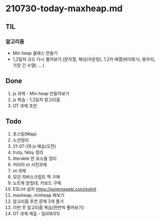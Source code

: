 # 210730-today-maxheap.md

## TIL

### 알고리즘

- Min heap 클래스 만들기
- 1,2일차 코드 다시 풀어보기 (문자열, 해싱(카운팅), 1,2차 배열(바이토닉, 봉우리, 가장 긴 수열) ... )

## Done

1. js 과제 - Min heap 만들어보기
2. js 복슴 - 1,2일차 알고리즘
3. OT 과제 초안

## Todo

1. 포스팅(Map)
2. 노션정리
3. 21-07-28 js 예습(오전)
4. truty, falsy 정리
5. itterable 한 요소들 정리
6. 커리어 ot 사전과제
7. ot 과제
8. 모던 자바스크립트 책 구매
9. 노트북 받침대, 키보드 구매
10. ESLint 설치 https://poiemaweb.com/eslint
11. maxheap, minheap 짜보기
12. 알고리즘 추천 문제 3개 풀기
13. 이번 주 알고리즘 복습(한번씩 풀어보기)
14. OT 과제 제출 - 일(08/01)
